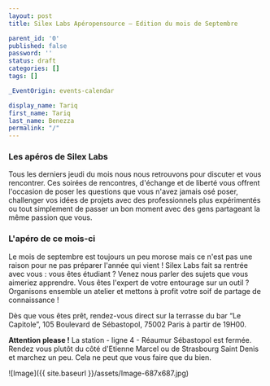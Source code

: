 ```yaml
---
layout: post
title: Silex Labs Apéropensource – Edition du mois de Septembre

parent_id: '0'
published: false
password: ''
status: draft
categories: []
tags: []

_EventOrigin: events-calendar

display_name: Tariq
first_name: Tariq
last_name: Benezza
permalink: "/"
---
```


### Les apéros de Silex Labs

Tous les derniers jeudi du mois nous nous retrouvons pour discuter et vous rencontrer. Ces soirées de rencontres, d'échange et de liberté vous offrent l'occasion de poser les questions que vous n'avez jamais osé poser, challenger vos idées de projets avec des professionnels plus expérimentés ou tout simplement de passer un bon moment avec des gens partageant la même passion que vous.

### L'apéro de ce mois-ci

Le mois de septembre est toujours un peu morose mais ce n'est pas une raison pour ne pas préparer l'année qui vient ! Silex Labs fait sa rentrée avec vous
: vous êtes étudiant ? Venez nous parler des sujets que vous aimeriez apprendre. Vous êtes l'expert de votre entourage sur un outil ? Organisons ensemble un atelier et mettons à profit votre soif de partage de connaissance !

Dès que vous êtes prêt, rendez-vous direct sur la terrasse du bar “Le Capitole”, 105 Boulevard de Sébastopol, 75002 Paris à partir de 19H00.

**Attention please !** La station - ligne 4 - Réaumur Sébastopol est fermée. Rendez vous plutôt du côté d'Etienne Marcel ou de Strasbourg Saint Denis et marchez un peu. Cela ne peut que vous faire que du bien.

![Image]({{ site.baseurl }}/assets/Image-687x687.jpg)